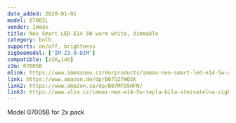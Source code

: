 ```yaml
---
date_added: 2020-01-01
model: 07002L
vendor: Immax
title: Neo Smart LED E14 5W warm white, dimmable
category: bulb
supports: on/off, brightness
zigbeemodel: ['IM-Z3.0-DIM']
compatible: [z2m,iob]
z2m: 07005B
mlink: https://www.immaxneo.cz/en/products/immax-neo-smart-led-e14-5w-warm-white-dimmable-zigbee-3-0/
link: https://www.amazon.de/dp/B07SZ7WQ5K
link2: https://www.amazon.se/dp/B07MT95HFN/
link3: https://www.alza.cz/immax-neo-e14-5w-tepla-bila-stmivatelna-zigbee-3-0-sleva-d5528243.htm
---
```

Model 07005B for 2x pack